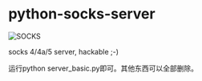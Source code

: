 # python-socks-server

![SOCKS](https://raw.githubusercontent.com/k3idii/python-socks-server/master/misc/logo.png)


socks 4/4a/5 server, hackable ;-)

<p>运行python server_basic.py即可。其他东西可以全部删除。
